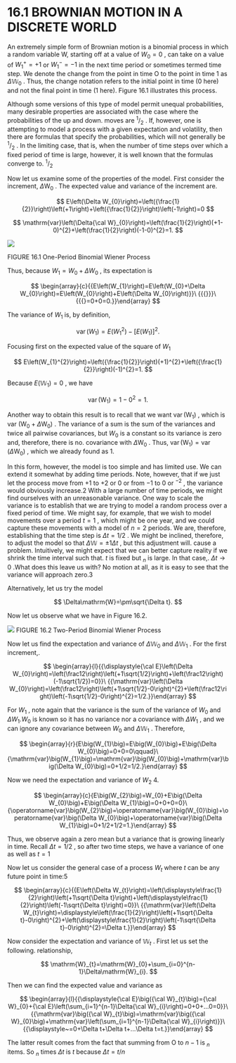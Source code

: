 # 16.1 BROWNIAN MOTION IN A DISCRETE WORLD

An extremely simple form of Brownian motion is a binomial process in which a random variable W, starting off at a value of $W_{0}=0$ , can take on a value of $W_{1}^{+}=+1$ or $W_{1}^{-}=-1$ in the next time period or sometimes termed time step. We denote the change from the point in time O to the point in time 1 as $\Delta\mathbb{W}_{0}$ . Thus, the change notation refers to the initial point in time (0 here) and not the final point in time (1 here). Figure 16.1 illustrates this process.

Although some versions of this type of model permit unequal probabilities, many desirable properties are associated with the case where the probabilities of the up and down. moves are $^1/_{2}$ . If, however, one is attempting to model a process with a given expectation and volatility, then there are formulas that specify the probabilities, which will not generally be $^1/_{2}$ . In the limiting case, that is, when the number of time steps over which a fixed period of time is large, however, it is well known that the formulas converge to. $^1/_{2}$

Now let us examine some of the properties of the model. First consider the increment, $\Delta\mathrm{W_{0}}$ . The expected value and variance of the increment are.

$$
E\left(\Delta W_{0}\right)=\left({\frac{1}{2}}\right)\left(+1\right)+\left({\frac{1}{2}}\right)\left(-1\right)=0
$$

$$
\mathrm{var}\left(\Delta{\cal W}_{0}\right)=\left(\frac{1}{2}\right)(+1-0)^{2}+\left(\frac{1}{2}\right)(-1-0)^{2}=1.
$$

![](images/04c5dc09cec1db7728af4b2815ac37b28866d75bc2974125a768a2cbd383b460.jpg)

FIGURE 16.1 One-Period Binomial Wiener Process

Thus, because $W_{1}=W_{0}+\Delta W_{0}$ , its expectation is

$$
\begin{array}{c}{{E\left(W_{1}\right)=E\left(W_{0}+\Delta W_{0}\right)=E\left(W_{0}\right)+E\left(\Delta W_{0}\right)}}\ {{{}}}\ {{{}=0+0=0.}}\end{array}
$$

The variance of $W_{1}$ is, by definition,

$$
\operatorname{var}\left(W_{1}\right)=E\left(W_{1}^{2}\right)-\left[E\left(W_{1}\right)\right]^{2}.
$$

Focusing first on the expected value of the square of $W_{1}$

$$
E\left(W_{1}^{2}\right)=\left({\frac{1}{2}}\right)(+1)^{2}+\left({\frac{1}{2}}\right)(-1)^{2}=1.
$$

Because $E\big(\mathbb{W}_{1}\big)=0$ , we have

$$
\operatorname{var}\left(\mathrm{W}_{1}\right)=1-0^{2}=1.
$$

Another way to obtain this result is to recall that we want $\operatorname{var}\bigl(\mathrm{W}_{1}\bigr)$ , which is var $\left(\mathrm{W}_{0}+\Delta\mathrm{W}_{0}\right)$ . The variance of a sum is the sum of the variances and twice all pairwise covariances, but $W_{0}$ is a constant so its variance is zero and, therefore, there is no. covariance with $\Delta\mathrm{W_{0}}$ . Thus, $\operatorname{var}\left(\mathrm{W}_{1}\right)=\operatorname{var}\left(\Delta\mathrm{W}_{0}\right)$ , which we already found as 1.

In this form, however, the model is too simple and has limited use. We can extend it somewhat by adding time periods. Note, however, that if we just let the process move from $+1$ to $+2$ or 0 or from $-1$ to 0 or $^{-2}$ , the variance would obviously increase.2 With a large number of time periods, we might find ourselves with an unreasonable variance. One way to scale the variance is to establish that we are trying to model a random process over a fixed period of time. We might say, for example, that we wish to model movements over a period $t=1$ , which might be one year, and we could capture these movements with a model of $n=2$ periods. We are, therefore, establishing that the time step is $\Delta t=1/2$ . We might be inclined, therefore, to adjust the model so that $\Delta\mathbb{W}=\pm1\Delta t$ , but this adjustment will. cause a problem. Intuitively, we might expect that we can better capture reality if we shrink the time interval such that. $t$ is fixed but $_n$ is large. In that case,. $\Delta t\to0$ .What does this leave us with? No motion at all, as it is easy to see that the variance will approach zero.3

Alternatively, let us try the model

$$
\Delta\mathrm{W}=\pm\sqrt{\Delta t}.
$$

Now let us observe what we have in Figure 16.2.

![](images/cedbb52839366b8d117b51e55ce29e14497eef40f7b3e24e2c46c92391d93175.jpg)
FIGURE 16.2 Two-Period Binomial Wiener Process

Now let us find the expectation and variance of $\Delta\mathbb{W}_{0}$ and $\Delta\mathbb{W}_{1}$ . For the first increment,.

$$
\begin{array}{l}{{\displaystyle{\cal E}\left(\Delta W_{0}\right)=\left(\frac12\right)\left(+1\sqrt{1/2}\right)+\left(\frac12\right)(-1\sqrt{1/2})=0}}\ {{\mathrm{var}\left(\Delta W_{0}\right)=\left(\frac12\right)\left(+1\sqrt{1/2}-0\right)^{2}+\left(\frac12\right)\left(-1\sqrt{1/2}-0\right)^{2}=1/2.}}\end{array}
$$

For $W_{1}$ , note again that the variance is the sum of the variance of $W_{0}$ and $\Delta W_{1}.W_{0}$ is known so it has no variance nor a covariance with $\Delta W_{1}$ , and we can ignore any covariance between $W_{0}$ and $\Delta\mathbb{W}_{1}$ . Therefore,

$$
\begin{array}{r}{E\big(W_{1}\big)=E\big(W_{0}\big)+E\big(\Delta W_{0}\big)=0+0=0\qquad}\ {\mathrm{var}\big(W_{1}\big)=\mathrm{var}\big(W_{0}\big)+\mathrm{var}\big(\Delta W_{0}\big)=0+1/2=1/2.}\end{array}
$$

Now we need the expectation and variance of $W_{2}$ 4.

$$
\begin{array}{c}{E\big(W_{2}\big)=W_{0}+E\big(\Delta W_{0}\big)+E\big(\Delta W_{1}\big)=0+0+0=0}\ {\operatorname{var}\big(W_{2}\big)=\operatorname{var}\big(W_{0}\big)+\operatorname{var}\big(\Delta W_{0}\big)+\operatorname{var}\big(\Delta W_{1}\big)=0+1/2+1/2=1.}\end{array}
$$

Thus, we observe again a zero mean but a variance that is growing linearly in time. Recall $\Delta t=1/2$ , so after two time steps, we have a variance of one as well as $t=1$

Now let us consider the general case of a process $\mathbf{}W_{t}$ where $t$ can be any future point in time:5

$$
\begin{array}{c}{{E\left(\Delta W_{t}\right)=\left(\displaystyle\frac{1}{2}\right)\left(+1\sqrt{\Delta t}\right)+\left(\displaystyle\frac{1}{2}\right)\left(-1\sqrt{\Delta t}\right)=0}}\ {{\mathrm{var}\left(\Delta W_{t}\right)=\displaystyle\left(\frac{1}{2}\right)\left(+1\sqrt{\Delta t}-0\right)^{2}+\left(\displaystyle\frac{1}{2}\right)\left(-1\sqrt{\Delta t}-0\right)^{2}=\Delta t.}}\end{array}
$$

Now consider the expectation and variance of $\mathbb{W}_{t}$ . First let us set the following. relationship,

$$
\mathrm{W}_{t}=\mathrm{W}_{0}+\sum_{i=0}^{n-1}\Delta\mathrm{W}_{i}.
$$

Then we can find the expected value and variance as

$$
\begin{array}{l}{{\displaystyle{\cal E}\big({\cal W}_{t}\big)={\cal W}_{0}+{\cal E}\left(\sum_{i=1}^{n-1}\Delta{\cal W}_{i}\right)=0+0+...0=0}}\ {{\mathrm{var}\big({\cal W}_{t}\big)=\mathrm{var}\big({\cal W}_{0}\big)+\mathrm{var}\left(\sum_{i=1}^{n-1}\Delta{\cal W}_{i}\right)}}\ {{\displaystyle~=0+\Delta t+\Delta t+...\Delta t=t.}}\end{array}
$$

The latter result comes from the fact that summing from O to $n-1$ is $_n$ items. So $_n$ times $\Delta t$ is $t$ because $\Delta t=t/n$

